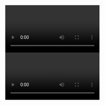 <video controls="controls" autoplay="autoplay">
<source src="myproject\videos\ConicalSurface2.mp4">
</video>

<video controls="controls" autoplay="autoplay">
<source src="myproject\videos\SphereSurface.mp4">
</video>
